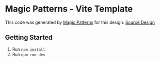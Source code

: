 # Magic Patterns - Vite Template

This code was generated by [Magic Patterns](https://magicpatterns.com) for this design: [Source Design](https://www.magicpatterns.com/c/nmyk3vmwwkuw63uv1ubd5m)

## Getting Started

1. Run `npm install`
2. Run `npm run dev`
